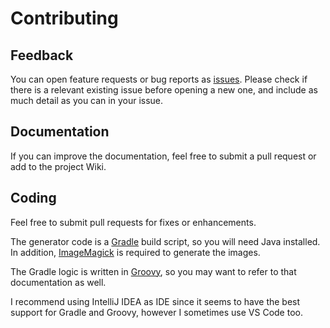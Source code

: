 # Contributing

## Feedback
You can open feature requests or bug reports as 
[issues](issues). Please check 
if there is a relevant existing issue before opening a new one, and
include as much detail as you can in your issue.

## Documentation
If you can improve the documentation, feel free to submit a pull request or
add to the project Wiki.

## Coding
Feel free to submit pull requests for fixes or enhancements.

The generator code is a [Gradle](https://gradle.org/) build script, so you will need Java installed. In addition, [ImageMagick](https://imagemagick.org/) is required to generate the images.

The Gradle logic is written in [Groovy](https://groovy-lang.org/index.html), so you may want to refer to that documentation as well.

I recommend using IntelliJ IDEA as IDE since it seems to have the best support
for Gradle and Groovy, however I sometimes use VS Code too.

